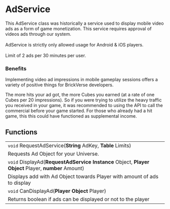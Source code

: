 # AdService

This AdService class was historically a service used to display mobile video ads as a form of game monetization. This service requires approval of videos ads through our system.\
\
AdService is strictly only allowed usage for Android & iOS players.\
\
Limit of 2 ads per 30 minutes per user.

### Benefits <a href="#benefits" id="benefits"></a>

Implementing video ad impressions in mobile gameplay sessions offers a variety of positive things for BrickVerse developers.

The more hits your ad got, the more Cubes you earned (at a rate of one Cubes per 20 impressions). So if you were trying to utilize the heavy traffic you received in your game, it was recommended to using the API to call the commercial before your game started. For those who already had a hit game, this this could have functioned as supplemental income.

## Functions

|                                                                                                     |
| --------------------------------------------------------------------------------------------------- |
| `void` RequestAdService(**String** AdKey, **Table** Limits)                                         |
| Requests Ad Object for your Universe.                                                               |
| `void` DisplayAd(**RequestAdService Instance** Object, **Player Object** Player, **number** Amount) |
| Displays add with Ad Object towards Player with amount of ads to display                            |
| `void` CanDisplayAd(**Player Object** Player)                                                       |
| Returns boolean if ads can be displayed or not to the player                                        |
